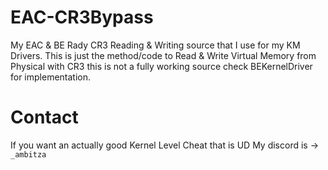 # EAC-CR3Bypass
My EAC &amp; BE Rady CR3 Reading &amp; Writing source that I use for my KM Drivers. This is just the method/code to Read & Write Virtual Memory from Physical with CR3 this is not a fully working source check BEKernelDriver for implementation.
# Contact
If you want an actually good Kernel Level Cheat that is UD My discord is -> `_ambitza`
